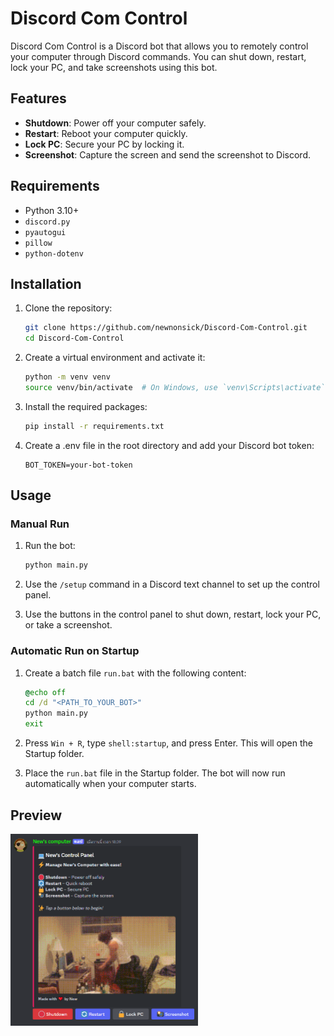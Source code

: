 # Discord Com Control

Discord Com Control is a Discord bot that allows you to remotely control your computer through Discord commands. You can shut down, restart, lock your PC, and take screenshots using this bot.

## Features

- **Shutdown**: Power off your computer safely.
- **Restart**: Reboot your computer quickly.
- **Lock PC**: Secure your PC by locking it.
- **Screenshot**: Capture the screen and send the screenshot to Discord.

## Requirements

- Python 3.10+
- `discord.py`
- `pyautogui`
- `pillow`
- `python-dotenv`

## Installation

1. Clone the repository:
    ```sh
    git clone https://github.com/newnonsick/Discord-Com-Control.git
    cd Discord-Com-Control
    ```

2. Create a virtual environment and activate it:
    ```sh
    python -m venv venv
    source venv/bin/activate  # On Windows, use `venv\Scripts\activate`
    ```

3. Install the required packages:
    ```sh
    pip install -r requirements.txt
    ```

4. Create a .env file in the root directory and add your Discord bot token:
    ```env
    BOT_TOKEN=your-bot-token
    ```

## Usage

### Manual Run

1. Run the bot:
    ```sh
    python main.py
    ```

2. Use the `/setup` command in a Discord text channel to set up the control panel.

3. Use the buttons in the control panel to shut down, restart, lock your PC, or take a screenshot.

### Automatic Run on Startup

1. Create a batch file `run.bat` with the following content:
    ```bat
    @echo off
    cd /d "<PATH_TO_YOUR_BOT>"
    python main.py
    exit
    ```

2. Press `Win + R`, type `shell:startup`, and press Enter. This will open the Startup folder.

3. Place the `run.bat` file in the Startup folder. The bot will now run automatically when your computer starts.

## Preview
<img src="preview.png" alt="preview" width="300">

